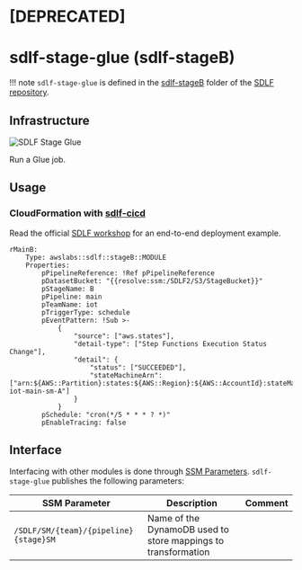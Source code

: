 # [**DEPRECATED**]
# sdlf-stage-glue (sdlf-stageB)

!!! note
    `sdlf-stage-glue` is defined in the [sdlf-stageB](https://github.com/awslabs/aws-serverless-data-lake-framework/tree/main/sdlf-stageB) folder of the [SDLF repository](https://github.com/awslabs/aws-serverless-data-lake-framework).

## Infrastructure

![SDLF Stage Glue](../_static/sdlf-stage-glue.png)

Run a Glue job.

## Usage

### CloudFormation with [sdlf-cicd](cicd.md)

Read the official [SDLF workshop](https://sdlf.workshop.aws/) for an end-to-end deployment example.

```
rMainB:
    Type: awslabs::sdlf::stageB::MODULE
    Properties:
        pPipelineReference: !Ref pPipelineReference
        pDatasetBucket: "{{resolve:ssm:/SDLF2/S3/StageBucket}}"
        pStageName: B
        pPipeline: main
        pTeamName: iot
        pTriggerType: schedule
        pEventPattern: !Sub >-
            {
                "source": ["aws.states"],
                "detail-type": ["Step Functions Execution Status Change"],
                "detail": {
                    "status": ["SUCCEEDED"],
                    "stateMachineArn": ["arn:${AWS::Partition}:states:${AWS::Region}:${AWS::AccountId}:stateMachine:sdlf-iot-main-sm-A"]
                }
            }
        pSchedule: "cron(*/5 * * * ? *)"
        pEnableTracing: false
```

## Interface

Interfacing with other modules is done through [SSM Parameters](https://docs.aws.amazon.com/systems-manager/latest/userguide/systems-manager-parameter-store.html). `sdlf-stage-glue` publishes the following parameters:

| SSM Parameter                                        | Description                                                      | Comment                                      |
| ---------------------------------------------------- | ---------------------------------------------------------------- | -------------------------------------------- |
| `/SDLF/SM/{team}/{pipeline}{stage}SM`                | Name of the DynamoDB used to store mappings to transformation    |                                              |
